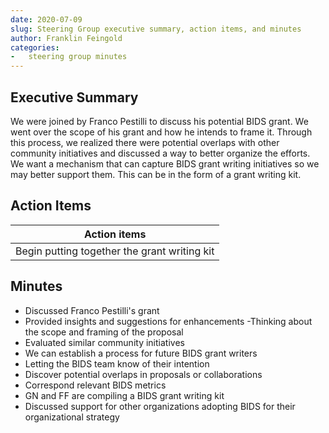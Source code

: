 ```yaml
---
date: 2020-07-09
slug: Steering Group executive summary, action items, and minutes
author: Franklin Feingold
categories:
-   steering group minutes
---
```


<!-- more -->

## Executive Summary

We were joined by Franco Pestilli to discuss his potential BIDS grant. We went over the scope of his grant and how he intends to frame it. Through this process, we realized there were potential overlaps with other community initiatives and discussed a way to better organize the efforts. We want a mechanism that can capture BIDS grant writing initiatives so we may better support them. This can be in the form of a grant writing kit.

## Action Items

| Action items                                 |
| -------------------------------------------- |
| Begin putting together the grant writing kit |

## Minutes

-   Discussed Franco Pestilli's grant
-   Provided insights and suggestions for enhancements
  -Thinking about the scope and framing of the proposal
-   Evaluated similar community initiatives
-   We can establish a process for future BIDS grant writers
-   Letting the BIDS team know of their intention
-   Discover potential overlaps in proposals or collaborations
-   Correspond relevant BIDS metrics
-   GN and FF are compiling a BIDS grant writing kit
-   Discussed support for other organizations adopting BIDS for their organizational strategy
